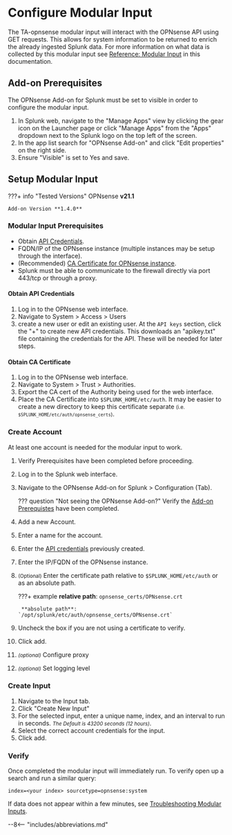 # Configure Modular Input

The TA-opnsense modular input will interact with the OPNsense API using GET requests. This allows for system information to be returned to enrich the already ingested Splunk data. For more information on what data is collected by this modular input see [Reference: Modular Input](../../../reference/reference-mod-input/) in this documentation.

## Add-on Prerequisites

The OPNsense Add-on for Splunk must be set to visible in order to configure the modular input.

1. In Splunk web, navigate to the "Manage Apps" view by clicking the gear icon on the Launcher page or click "Manage Apps" from the "Apps" dropdown next to the Splunk logo on the top left of the screen.
1. In the app list search for "OPNsense Add-on" and click "Edit properties" on the right side.
1. Ensure "Visible" is set to Yes and save.

## Setup Modular Input

???+ info "Tested Versions"
    OPNsense **v21.1**

    Add-on Version **1.4.0**


### Modular Input Prerequisites

* Obtain [API Credentials](#obtain-api-credentials).
* FQDN/IP of the OPNsense instance (multiple instances may be setup through the interface).
* (Recommended) [CA Certificate for OPNsense instance](#obtain-ca-certificate).
* Splunk must be able to communicate to the firewall directly via port 443/tcp or through a proxy.

#### Obtain API Credentials

1. Log in to the OPNsense web interface.
1. Navigate to System > Access > Users
1. create a new user or edit an existing user. At the `API keys` section, click the "+" to create new API credentials. This downloads an "apikey.txt" file containing the credentials for the API. These will be needed for later steps.

#### Obtain CA Certificate

1. Log in to the OPNsense web interface.
1. Navigate to System > Trust > Authorities.
1. Export the CA cert of the Authority being used for the web interface.
1. Place the CA Certificate into `$SPLUNK_HOME/etc/auth`. It may be easier to create a new directory to keep this certificate separate <small>(i.e. `$SPLUNK_HOME/etc/auth/opnsense_certs`)</small>.

### Create Account

At least one account is needed for the modular input to work.

1. Verify Prerequisites have been completed before proceeding.
1. Log in to the Splunk web interface.
1. Navigate to the OPNsense Add-on for Splunk > Configuration (Tab).

    ??? question "Not seeing the OPNsense Add-on?"
        Verify the [Add-on Prerequistes](#add-on-prerequisites) have been completed.

1. Add a new Account.
1. Enter a name for the account.
1. Enter the [API credentials](#obtain-api-credentials) previously created.
1. Enter the IP/FQDN of the OPNsense instance.
1. <small>(Optional)</small> Enter the certificate path relative to `$SPLUNK_HOME/etc/auth` or as an absolute path.

    ???+ example
        **relative path**: `opnsense_certs/OPNsense.crt`

        **absolute path**: `/opt/splunk/etc/auth/opnsense_certs/OPNsense.crt`

1. Uncheck the box if you are not using a certificate to verify.
1. Click add.
1. <small>_(optional)_</small> Configure proxy
1. <small>_(optional)_</small> Set logging level

### Create Input

1. Navigate to the Input tab.
1. Click "Create New Input"
1. For the selected input, enter a unique name, index, and an interval to run in seconds. <small>_The Default is 43200 seconds (12 hours)_</small>.
1. Select the correct account credentials for the input.
6. Click add.

### Verify

Once completed the modular input will immediately run. To verify open up a search and run a similar query:

```shell
index=<your index> sourcetype=opnsense:system
```

If data does not appear within a few minutes, see [Troubleshooting Modular Inputs](../troubleshooting/troubleshoot-modinputs.md).

--8<-- "includes/abbreviations.md"
